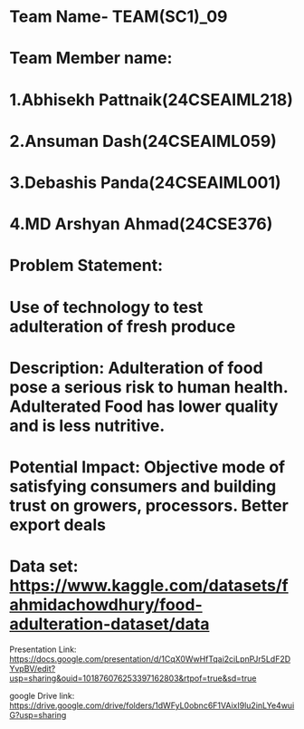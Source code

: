 # Team Name- TEAM(SC1)_09

# Team Member name:
# 1.Abhisekh Pattnaik(24CSEAIML218)
# 2.Ansuman Dash(24CSEAIML059)
# 3.Debashis Panda(24CSEAIML001)
# 4.MD Arshyan Ahmad(24CSE376)

# Problem Statement:
# Use of technology to test adulteration of fresh produce

#	Description: Adulteration of food pose a serious risk to human health. Adulterated Food has lower quality and is less nutritive.
# Potential Impact: Objective mode of satisfying consumers and building trust on growers, processors. Better export deals 	
# Data set: https://www.kaggle.com/datasets/fahmidachowdhury/food-adulteration-dataset/data 



Presentation Link: https://docs.google.com/presentation/d/1CqX0WwHfTqai2ciLpnPJr5LdF2DYvpBV/edit?usp=sharing&ouid=101876076253397162803&rtpof=true&sd=true

google Drive link: https://drive.google.com/drive/folders/1dWFyL0obnc6F1VAixI9lu2inLYe4wuiG?usp=sharing

